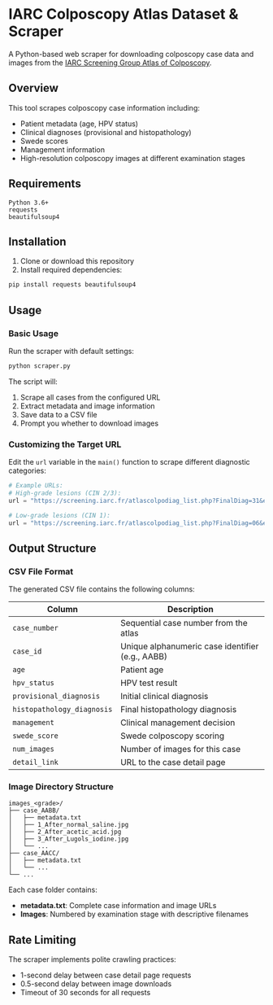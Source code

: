 # IARC Colposcopy Atlas Dataset & Scraper

A Python-based web scraper for downloading colposcopy case data and images from the [IARC Screening Group Atlas of Colposcopy](https://screening.iarc.fr).

## Overview

This tool scrapes colposcopy case information including:

- Patient metadata (age, HPV status)
- Clinical diagnoses (provisional and histopathology)
- Swede scores
- Management information
- High-resolution colposcopy images at different examination stages

## Requirements

```
Python 3.6+
requests
beautifulsoup4
```

## Installation

1. Clone or download this repository
2. Install required dependencies:

```bash
pip install requests beautifulsoup4
```

## Usage

### Basic Usage

Run the scraper with default settings:

```bash
python scraper.py
```

The script will:

1. Scrape all cases from the configured URL
2. Extract metadata and image information
3. Save data to a CSV file
4. Prompt you whether to download images

### Customizing the Target URL

Edit the `url` variable in the `main()` function to scrape different diagnostic categories:

```python
# Example URLs:
# High-grade lesions (CIN 2/3):
url = "https://screening.iarc.fr/atlascolpodiag_list.php?FinalDiag=31&e=..."

# Low-grade lesions (CIN 1):
url = "https://screening.iarc.fr/atlascolpodiag_list.php?FinalDiag=06&e=..."
```

## Output Structure

### CSV File Format

The generated CSV file contains the following columns:

| Column                     | Description                                      |
| -------------------------- | ------------------------------------------------ |
| `case_number`              | Sequential case number from the atlas            |
| `case_id`                  | Unique alphanumeric case identifier (e.g., AABB) |
| `age`                      | Patient age                                      |
| `hpv_status`               | HPV test result                                  |
| `provisional_diagnosis`    | Initial clinical diagnosis                       |
| `histopathology_diagnosis` | Final histopathology diagnosis                   |
| `management`               | Clinical management decision                     |
| `swede_score`              | Swede colposcopy scoring                         |
| `num_images`               | Number of images for this case                   |
| `detail_link`              | URL to the case detail page                      |

### Image Directory Structure

```
images_<grade>/
├── case_AABB/
│   ├── metadata.txt
│   ├── 1_After_normal_saline.jpg
│   ├── 2_After_acetic_acid.jpg
│   ├── 3_After_Lugols_iodine.jpg
│   └── ...
├── case_AACC/
│   ├── metadata.txt
│   └── ...
└── ...
```

Each case folder contains:

- **metadata.txt**: Complete case information and image URLs
- **Images**: Numbered by examination stage with descriptive filenames

## Rate Limiting

The scraper implements polite crawling practices:

- 1-second delay between case detail page requests
- 0.5-second delay between image downloads
- Timeout of 30 seconds for all requests
